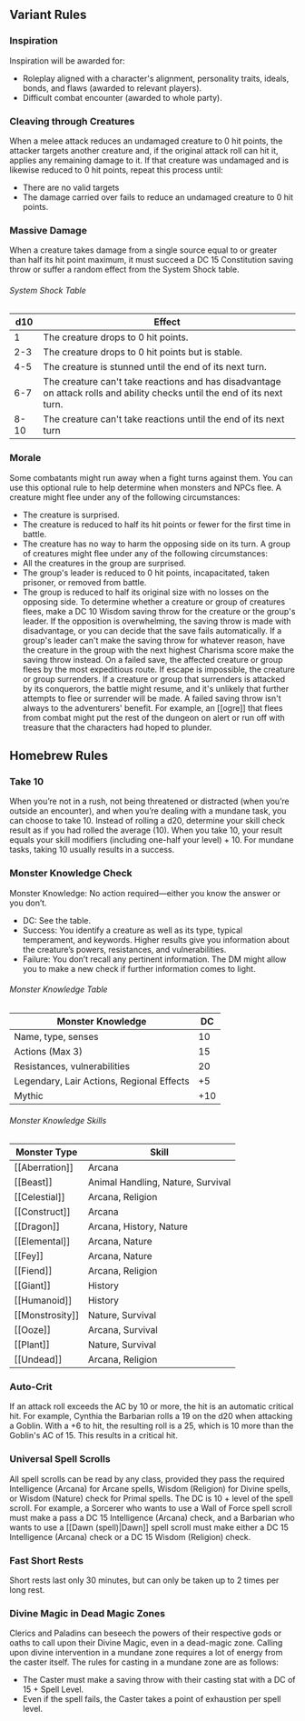## Variant Rules
### Inspiration
Inspiration will be awarded for:
- Roleplay aligned with a character's alignment, personality traits, ideals, bonds, and flaws (awarded to relevant players).
- Difficult combat encounter (awarded to whole party).
### Cleaving through Creatures
When a melee attack reduces an undamaged creature to 0 hit points, the attacker targets another creature and, if the original attack roll can hit it, applies any remaining damage to it. If that creature was undamaged and is likewise reduced to 0 hit points, repeat this process until:
- There are no valid targets
- The damage carried over fails to reduce an undamaged creature to 0 hit points.
### Massive Damage
When a creature takes damage from a single source equal to or greater than half its hit point maximum, it must succeed a DC 15 Constitution saving throw or suffer a random effect from the System Shock table.
###### System Shock Table
| d10  | Effect                                                                                                                    |
| ---- | ------------------------------------------------------------------------------------------------------------------------- |
| 1    | The creature drops to 0 hit points.                                                                                       |
| 2-3  | The creature drops to 0 hit points but is stable.                                                                         |
| 4-5  | The creature is stunned until the end of its next turn.                                                                   |
| 6-7  | The creature can't take reactions and has disadvantage on attack rolls and ability checks until the end of its next turn. |
| 8-10 | The creature can't take reactions until the end of its next turn                                                          |
### Morale
Some combatants might run away when a fight turns against them. You can use this optional rule to help determine when monsters and NPCs flee. 
A creature might flee under any of the following circumstances:
- The creature is surprised.
- The creature is reduced to half its hit points or fewer for the first time in battle.
- The creature has no way to harm the opposing side on its turn.
A group of creatures might flee under any of the following circumstances:
- All the creatures in the group are surprised.
- The group's leader is reduced to 0 hit points, incapacitated, taken prisoner, or removed from battle.
- The group is reduced to half its original size with no losses on the opposing side.
To determine whether a creature or group of creatures flees, make a DC 10 Wisdom saving throw for the creature or the group's leader. If the opposition is overwhelming, the saving throw is made with disadvantage, or you can decide that the save fails automatically. If a group's leader can't make the saving throw for whatever reason, have the creature in the group with the next highest Charisma score make the saving throw instead.
On a failed save, the affected creature or group flees by the most expeditious route. If escape is impossible, the creature or group surrenders. If a creature or group that surrenders is attacked by its conquerors, the battle might resume, and it's unlikely that further attempts to flee or surrender will be made.
A failed saving throw isn't always to the adventurers' benefit. For example, an [[ogre]] that flees from combat might put the rest of the dungeon on alert or run off with treasure that the characters had hoped to plunder.
## Homebrew Rules
### Take 10
When you’re not in a rush, not being threatened or distracted (when you’re outside an encounter), and when you’re dealing with a mundane task, you can choose to take 10. Instead of rolling a d20, determine your skill check result as if you had rolled the average (10). When you take 10, your result equals your skill modifiers (including one-half your level) + 10. For mundane tasks, taking 10 usually results in a success.
### Monster Knowledge Check
Monster Knowledge: No action required—either you know the answer or you don’t.
- DC: See the table.
- Success: You identify a creature as well as its type, typical temperament, and keywords. Higher results give you information about the creature’s powers, resistances, and vulnerabilities.
- Failure: You don’t recall any pertinent information. The DM might allow you to make a new check if further information comes to light.
###### Monster Knowledge Table
| **Monster Knowledge**                     | **DC** |
| ----------------------------------------- | ------ |
| Name, type, senses                        | 10     |
| Actions (Max 3)                           | 15     |
| Resistances, vulnerabilities              | 20     |
| Legendary, Lair Actions, Regional Effects | +5     |
| Mythic                                    | +10    |
###### Monster Knowledge Skills
| **Monster Type** | **Skill**                         |
| ---------------- | --------------------------------- |
| [[Aberration]]   | Arcana                            |
| [[Beast]]        | Animal Handling, Nature, Survival |
| [[Celestial]]    | Arcana, Religion                  |
| [[Construct]]    | Arcana                            |
| [[Dragon]]       | Arcana, History, Nature           |
| [[Elemental]]    | Arcana, Nature                    |
| [[Fey]]          | Arcana, Nature                    |
| [[Fiend]]        | Arcana, Religion                  |
| [[Giant]]        | History                           |
| [[Humanoid]]     | History                           |
| [[Monstrosity]]  | Nature, Survival                  |
| [[Ooze]]         | Arcana, Survival                  |
| [[Plant]]        | Nature, Survival                  |
| [[Undead]]       | Arcana, Religion                  |
### Auto-Crit
If an attack roll exceeds the AC by 10 or more, the hit is an automatic critical hit.
For example, Cynthia the Barbarian rolls a 19 on the d20 when attacking a Goblin. With a +6 to hit, the resulting roll is a 25, which is 10 more than the Goblin's AC of 15. This results in a critical hit.
### Universal Spell Scrolls
All spell scrolls can be read by any class, provided they pass the required Intelligence (Arcana) for Arcane spells, Wisdom (Religion) for Divine spells, or Wisdom (Nature) check for Primal spells. The DC is 10 + level of the spell scroll. 
For example, a Sorcerer who wants to use a Wall of Force spell scroll must make a pass a DC 15 Intelligence (Arcana) check, and a Barbarian who wants to use a [[Dawn (spell)|Dawn]] spell scroll must make either a DC 15 Intelligence (Arcana) check or a DC 15 Wisdom (Religion) check.
### Fast Short Rests
Short rests last only 30 minutes, but can only be taken up to 2 times per long rest. 
### Divine Magic in Dead Magic Zones
Clerics and Paladins can beseech the powers of their respective gods or oaths to call upon their Divine Magic, even in a dead-magic zone. Calling upon divine intervention in a mundane zone requires a lot of energy from the caster itself. The rules for casting in a mundane zone are as follows:
- The Caster must make a saving throw with their casting stat with a DC of 15 + Spell Level.
- Even if the spell fails, the Caster takes a point of exhaustion per spell level.